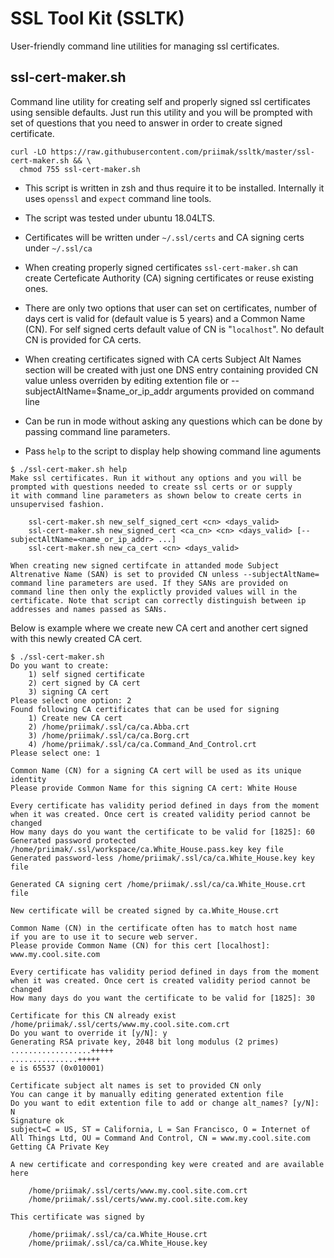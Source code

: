 SSL Tool Kit (SSLTK)
====================

User-friendly command line utilities for managing ssl certificates.

ssl-cert-maker.sh
-----------------

Command line utility for creating self and properly signed
ssl certificates using sensible defaults. Just run this utility
and you will be prompted with set of questions that you need to answer
in order to create signed certificate. 

```
curl -LO https://raw.githubusercontent.com/priimak/ssltk/master/ssl-cert-maker.sh && \
  chmod 755 ssl-cert-maker.sh
``` 

* This script is written in zsh and thus require it to be installed.
Internally it uses `openssl` and `expect` command line tools.

* The script was tested under ubuntu 18.04LTS.

* Certificates will be written under `~/.ssl/certs` and CA signing certs
under `~/.ssl/ca`
 
* When creating properly signed certificates `ssl-cert-maker.sh` can 
create Certeficate Authority (CA) signing certificates or reuse 
existing ones.

* There are only two options that user can set on certificates, number of
days cert is valid for (default value is 5 years) and a Common Name (CN).
For self signed certs default value of CN is "`localhost`". No default CN
is provided for CA certs.

* When creating certificates signed with CA certs Subject Alt Names section
will be created with just one DNS entry containing provided CN value unless
overriden by editing extention file or --subjectAltName=$name_or_ip_addr
arguments provided on command line

* Can be run in mode without asking any questions which can be done by passing
command line parameters.

* Pass `help` to the script to display help showing command line aguments

```
$ ./ssl-cert-maker.sh help
Make ssl certificates. Run it without any options and you will be
prompted with questions needed to create ssl certs or or supply
it with command line parameters as shown below to create certs in
unsupervised fashion.

    ssl-cert-maker.sh new_self_signed_cert <cn> <days_valid>
    ssl-cert-maker.sh new_signed_cert <ca_cn> <cn> <days_valid> [--subjectAltName=<name_or_ip_addr> ...]
    ssl-cert-maker.sh new_ca_cert <cn> <days_valid>

When creating new signed certifcate in attanded mode Subject
Altrenative Name (SAN) is set to provided CN unless --subjectAltName=
command line parameters are used. If they SANs are provided on
command line then only the explictly provided values will in the
certificate. Note that script can correctly distinguish between ip
addresses and names passed as SANs.
```

Below is example where we create new CA cert and another cert signed with this
newly created CA cert.

```
$ ./ssl-cert-maker.sh
Do you want to create:
	1) self signed certificate
	2) cert signed by CA cert
	3) signing CA cert
Please select one option: 2
Found following CA certificates that can be used for signing
	1) Create new CA cert
	2) /home/priimak/.ssl/ca/ca.Abba.crt
	3) /home/priimak/.ssl/ca/ca.Borg.crt
	4) /home/priimak/.ssl/ca/ca.Command_And_Control.crt
Please select one: 1

Common Name (CN) for a signing CA cert will be used as its unique identity
Please provide Common Name for this signing CA cert: White House

Every certificate has validity period defined in days from the moment
when it was created. Once cert is created validity period cannot be changed
How many days do you want the certificate to be valid for [1825]: 60
Generated password protected /home/priimak/.ssl/workspace/ca.White_House.pass.key key file
Generated password-less /home/priimak/.ssl/ca/ca.White_House.key key file

Generated CA signing cert /home/priimak/.ssl/ca/ca.White_House.crt file

New certificate will be created signed by ca.White_House.crt

Common Name (CN) in the certificate often has to match host name
if you are to use it to secure web server.
Please provide Common Name (CN) for this cert [localhost]: www.my.cool.site.com

Every certificate has validity period defined in days from the moment
when it was created. Once cert is created validity period cannot be changed
How many days do you want the certificate to be valid for [1825]: 30

Certificate for this CN already exist /home/priimak/.ssl/certs/www.my.cool.site.com.crt
Do you want to override it [y/N]: y
Generating RSA private key, 2048 bit long modulus (2 primes)
..................+++++
...............+++++
e is 65537 (0x010001)

Certificate subject alt names is set to provided CN only
You can cange it by manually editing generated extention file
Do you want to edit extention file to add or change alt_names? [y/N]: N
Signature ok
subject=C = US, ST = California, L = San Francisco, O = Internet of All Things Ltd, OU = Command And Control, CN = www.my.cool.site.com
Getting CA Private Key

A new certificate and corresponding key were created and are available here

	/home/priimak/.ssl/certs/www.my.cool.site.com.crt
	/home/priimak/.ssl/certs/www.my.cool.site.com.key

This certificate was signed by

	/home/priimak/.ssl/ca/ca.White_House.crt
	/home/priimak/.ssl/ca/ca.White_House.key
```
